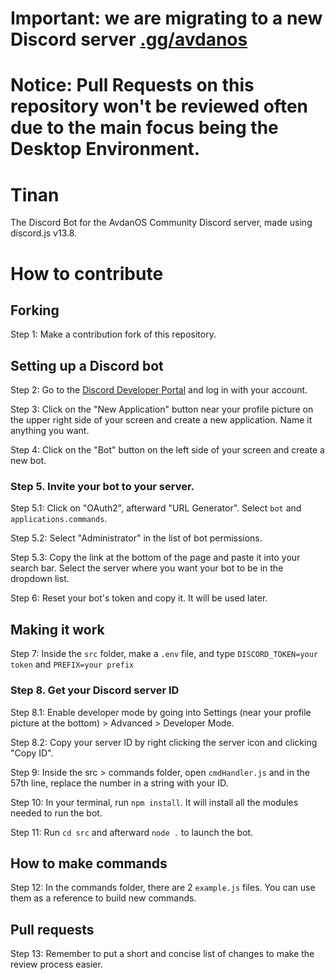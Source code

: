 # Important: we are migrating to a new Discord server [.gg/avdanos](https://discord.gg/avdanos)

# Notice: Pull Requests on this repository won't be reviewed often due to the main focus being the Desktop Environment.

# Tinan
The Discord Bot for the AvdanOS Community Discord server, made using discord.js v13.8.
# How to contribute
## Forking
Step 1: Make a contribution fork of this repository.
## Setting up a Discord bot
Step 2: Go to the [Discord Developer Portal](https://discord.com/developers/applications) and log in with your account.

Step 3: Click on the "New Application" button near your profile picture on the upper right side of your screen and create a new application. Name it anything you want.

Step 4: Click on the "Bot" button on the left side of your screen and create a new bot.

### Step 5. Invite your bot to your server.
Step 5.1: Click on "OAuth2", afterward "URL Generator". Select `bot` and `applications.commands`.

Step 5.2: Select "Administrator" in the list of bot permissions.

Step 5.3: Copy the link at the bottom of the page and paste it into your search bar. Select the server where you want your bot to be in the dropdown list.

Step 6: Reset your bot's token and copy it. It will be used later.
## Making it work
Step 7: Inside the `src` folder, make a `.env` file, and type `DISCORD_TOKEN=your token` and `PREFIX=your prefix`

### Step 8. Get your Discord server ID
Step 8.1: Enable developer mode by going into Settings (near your profile picture at the bottom) > Advanced > Developer Mode.

Step 8.2: Copy your server ID by right clicking the server icon and clicking "Copy ID".

Step 9: Inside the src > commands folder, open `cmdHandler.js` and in the 57th line, replace the number in a string with your ID.

Step 10: In your terminal, run `npm install`. It will install all the modules needed to run the bot.

Step 11: Run `cd src` and afterward `node .` to launch the bot.
## How to make commands
Step 12: In the commands folder, there are 2 `example.js` files. You can use them as a reference to build new commands.
## Pull requests
Step 13: Remember to put a short and concise list of changes to make the review process easier.
